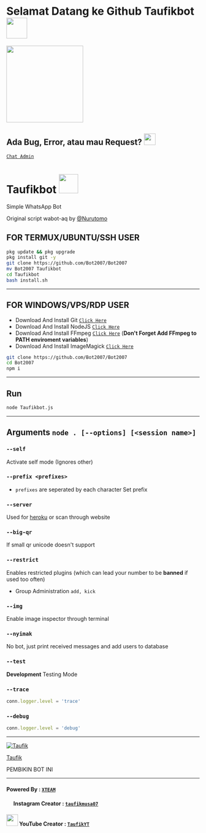 # Selamat Datang ke Github Taufikbot <img src="https://github.com/TheDudeThatCode/TheDudeThatCode/blob/master/Assets/Hi.gif" width="54px">
<img src="https://github.com/TheDudeThatCode/TheDudeThatCode/blob/master/Assets/Developer.gif" width="200px">

## Ada Bug, Error, atau mau Request? <img src="https://github.com/TheDudeThatCode/TheDudeThatCode/blob/master/Assets/happy.gif" width="30px">
[`Chat Admin`](https://wa.me/601173093564)

# Taufikbot <img src="https://i.ibb.co/0tbBShq/IMG-20210705-WA0886.jpg" width="50px">


Simple WhatsApp Bot

Original script wabot-aq by [@Nurutomo](https://github.com/Nurutomo/wabot-aq)

## FOR TERMUX/UBUNTU/SSH USER

```bash
pkg update && pkg upgrade
pkg install git -y
git clone https://github.com/Bot2007/Bot2007
mv Bot2007 Taufikbot
cd Taufikbot
bash install.sh
```

---------

## FOR WINDOWS/VPS/RDP USER

* Download And Install Git [`Click Here`](https://git-scm.com/downloads)
* Download And Install NodeJS [`Click Here`](https://nodejs.org/en/download)
* Download And Install FFmpeg [`Click Here`](https://ffmpeg.org/download.html) (**Don't Forget Add FFmpeg to PATH enviroment variables**)
* Download And Install ImageMagick [`Click Here`](https://imagemagick.org/script/download.php)

```bash
git clone https://github.com/Bot2007/Bot2007
cd Bot2007
npm i
```

---------

## Run

```bash
node Taufikbot.js
```

---------

## Arguments `node . [--options] [<session name>]`

### `--self`

Activate self mode (Ignores other)

### `--prefix <prefixes>`

* `prefixes` are seperated by each character
Set prefix

### `--server`

Used for [heroku](https://heroku.com/) or scan through website

### `--big-qr`

If small qr unicode doesn't support

### `--restrict`

Enables restricted plugins (which can lead your number to be **banned** if used too often)

* Group Administration `add, kick`

### `--img`

Enable image inspector through terminal

### `--nyimak`

No bot, just print received messages and add users to database

### `--test`

**Development** Testing Mode

### `--trace`

```js
conn.logger.level = 'trace'
```

### `--debug`

```js
conn.logger.level = 'debug'
```

---------

 [![Taufik](https://avatars.githubusercontent.com/u/87221182?s=100&v=4)](https://github.com/Bot2007)

[Taufik](https://github.com/Bot2007)
 
PEMBIKIN BOT INI

---------

#### Powered By : [`XTEAM`](https://api.xteam.xyz)
#### <img src="https://github.com/TheDudeThatCode/TheDudeThatCode/blob/master/Assets/Instagram.svg" width="15px"> Instagram Creator : [`taufikmusa07`](https://instagram.com/taufikmusa07)
#### <img src="https://i.ibb.co/dKWvR6m/You-Tube-Logo.png" width="30px"> YouTube Creator : [`TaufikYT`](https://youtube.com/channel/UCqTjI28ETQD6JtHXHi0-XZg)
